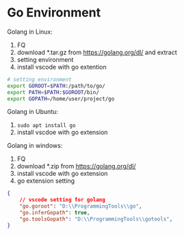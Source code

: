 # Go Environment

Golang in Linux:
1. FQ
2. download *.tar.gz from https://golang.org/dl/ and extract
3. setting environment
4. install vscode with go extention

```bash
# setting environment
export GOROOT=$PATH:/path/to/go/
export PATH=$PATH:$GOROOT/bin/
export GOPATH=/home/user/project/go
```

Golang in Ubuntu:
1. `sudo apt install go`
2. install vscdoe with go extension

Golang in windows:
1. FQ
2. download *.zip from https://golang.org/dl/
3. install vscode with go extension
4. go extension setting

```json
{
    // vscode setting for golang
    "go.goroot": "D:\\ProgrammingTools\\go",
    "go.inferGopath": true,
    "go.toolsGopath": "D:\\ProgrammingTools\\gotools",
}
```